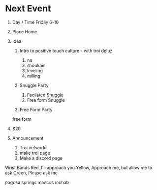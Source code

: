 # Next Event

1. Day / Time
    Friday 6-10
1. Place
    Home
1. Idea
    1. Intro to positive touch culture - with troi deluz
        1. no
        1. shoulder
        1. leveling
        1. milling

    1. Snuggle Party
        1. Facilated Snuggle
        1. Free form Snuggle
    
    1. Free Form Party

    free form

1. $20    

1. Announcement
    1. Troi network
    1. make troi page
    1. Make a discord page
    


Wrist Bands
Red, I'll approach you
Yellow, Approach me, but allow me to ask
Green, Please ask me


pagosa springs
mancos
mohab

